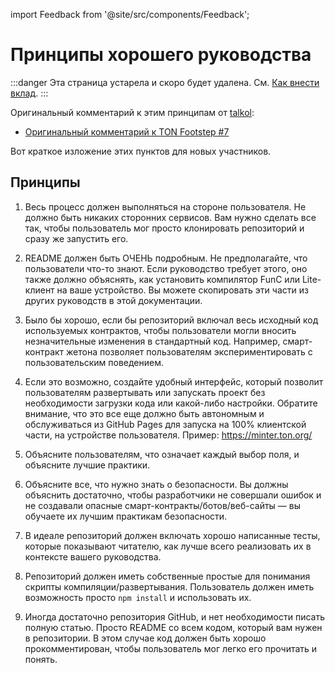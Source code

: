 import Feedback from '@site/src/components/Feedback';

# Принципы хорошего руководства

:::danger
Эта страница устарела и скоро будет удалена.
См. [Как внести вклад](/v3/contribute/).
:::

Оригинальный комментарий к этим принципам от [talkol](https://github.com/talkol):

- [Оригинальный комментарий к TON Footstep #7](https://github.com/ton-society/ton-footsteps/issues/7#issuecomment-1187581181)

Вот краткое изложение этих пунктов для новых участников.

## Принципы

1. Весь процесс должен выполняться на стороне пользователя. Не должно быть никаких сторонних сервисов. Вам нужно сделать все так, чтобы пользователь мог просто клонировать репозиторий и сразу же запустить его.

2. README должен быть ОЧЕНЬ подробным. Не предполагайте, что пользователи что-то знают. Если руководство требует этого, оно также должно объяснять, как установить компилятор FunC или Lite-клиент на ваше устройство. Вы можете скопировать эти части из других руководств в этой документации.

3. Было бы хорошо, если бы репозиторий включал весь исходный код используемых контрактов, чтобы пользователи могли вносить незначительные изменения в стандартный код. Например, смарт-контракт жетона позволяет пользователям экспериментировать с пользовательским поведением.

4. Если это возможно, создайте удобный интерфейс, который позволит пользователям развертывать или запускать проект без необходимости загрузки кода или какой-либо настройки. Обратите внимание, что это все еще должно быть автономным и обслуживаться из GitHub Pages для запуска на 100% клиентской части, на устройстве пользователя. Пример: https://minter.ton.org/

5. Объясните пользователям, что означает каждый выбор поля, и объясните лучшие практики.

6. Объясните все, что нужно знать о безопасности. Вы должны объяснить достаточно, чтобы разработчики не совершали ошибок и не создавали опасные смарт-контракты/ботов/веб-сайты — вы обучаете их лучшим практикам безопасности.

7. В идеале репозиторий должен включать хорошо написанные тесты, которые показывают читателю, как лучше всего реализовать их в контексте вашего руководства.

8. Репозиторий должен иметь собственные простые для понимания скрипты компиляции/развертывания. Пользователь должен иметь возможность просто `npm install` и использовать их.

9. Иногда достаточно репозитория GitHub, и нет необходимости писать полную статью. Просто README со всем кодом, который вам нужен в репозитории. В этом случае код должен быть хорошо прокомментирован, чтобы пользователь мог легко его прочитать и понять.
  <Feedback />

